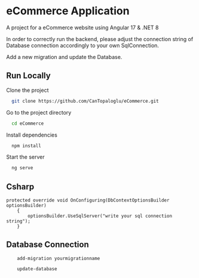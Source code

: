 # eCommerce Application

A project for a eCommerce website using Angular 17 & .NET 8

In order to correctly run the backend, please adjust the connection string of Database connection accordingly to your own SqlConnection.

Add a new migration and update the Database.


## Run Locally

Clone the project

```bash
  git clone https://github.com/CanTopaloglu/eCommerce.git
```

Go to the project directory

```bash
  cd eCommerce
```

Install dependencies

```bash
  npm install
```

Start the server

```bash
  ng serve
```
## Csharp
```Csharp
protected override void OnConfiguring(DbContextOptionsBuilder optionsBuilder)
    {
        optionsBuilder.UseSqlServer("write your sql connection string");
    }
```
 ## Database Connection
```Csharp - Package Manager Console
    add-migration yourmigrationname

    update-database
```


